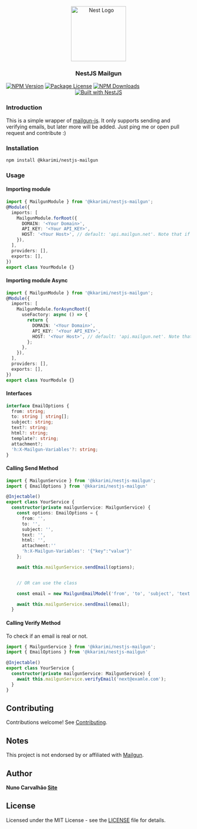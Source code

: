 <h1 align="center"></h1>

<div align="center">
  <a href="http://nestjs.com/" target="_blank">
    <img src="https://nestjs.com/img/logo_text.svg" width="150" alt="Nest Logo" />
  </a>
</div>

<h3 align="center">NestJS Mailgun</h3>
<a href="https://www.npmjs.com/package/@kkarimi/nestjs-mailgun"><img src="https://img.shields.io/npm/v/@kkarimi/nestjs-mailgun.svg" alt="NPM Version" /></a>
<a href="https://www.npmjs.com/@kkarimi/nestjs-mailgun"><img src="https://img.shields.io/npm/l/@kkarimi/nestjs-mailgun.svg" alt="Package License" /></a>
<a href="https://www.npmjs.com/@kkarimi/nestjs-mailgun"><img src="https://img.shields.io/npm/dm/@kkarimi/nestjs-mailgun.svg" alt="NPM Downloads" /></a>

<div align="center">
  <a href="https://nestjs.com" target="_blank">
    <img src="https://img.shields.io/badge/built%20with-NestJs-red.svg" alt="Built with NestJS">
  </a>
</div>

### Introduction

This is a simple wrapper of [mailgun-js](https://www.npmjs.com/package/mailgun-js).
It only supports sending and verifying emails, but later more will be added. Just ping me or open pull request and contribute :)

### Installation

```bash
npm install @kkarimi/nestjs-mailgun
```

### Usage

#### Importing module

```typescript
import { MailgunModule } from '@kkarimi/nestjs-mailgun';
@Module({
  imports: [
    MailgunModule.forRoot({
      DOMAIN: '<Your Domain>',
      API_KEY: '<Your API_KEY>',
      HOST: '<Your Host>', // default: 'api.mailgun.net'. Note that if you are using the EU region the host should be set to 'api.eu.mailgun.net'
    }),
  ],
  providers: [],
  exports: [],
})
export class YourModule {}
```

#### Importing module Async

```typescript
import { MailgunModule } from '@kkarimi/nestjs-mailgun';
@Module({
  imports: [
    MailgunModule.forAsyncRoot({
      useFactory: async () => {
        return {
          DOMAIN: '<Your Domain>',
          API_KEY: '<Your API_KEY>',
          HOST: '<Your Host>', // default: 'api.mailgun.net'. Note that if you are using the EU region the host should be set to 'api.eu.mailgun.net'
        };
      },
    }),
  ],
  providers: [],
  exports: [],
})
export class YourModule {}
```

#### Interfaces

```typescript
interface EmailOptions {
  from: string;
  to: string | string[];
  subject: string;
  text?: string;
  html?: string;
  template?: string;
  attachment?;
  'h:X-Mailgun-Variables'?: string;
}
```

#### Calling Send Method

```typescript
import { MailgunService } from '@kkarimi/nestjs-mailgun';
import { EmailOptions } from '@kkarimi/nestjs-mailgun'

@Injectable()
export class YourService {
  constructor(private mailgunService: MailgunService) {
    const options: EmailOptions = {
      from: '',
      to: '',
      subject: '',
      text: '',
      html: '',
      attachment:''
      'h:X-Mailgun-Variables': '{"key":"value"}'
    };

    await this.mailgunService.sendEmail(options);


    // OR can use the class

    const email = new MailgunEmailModel('from', 'to', 'subject', 'text', 'html', 'template','attachment', { key: 'value' });

    await this.mailgunService.sendEmail(email);
  }
```

#### Calling Verify Method

To check if an email is real or not.

```typescript
import { MailgunService } from '@kkarimi/nestjs-mailgun';
import { EmailOptions } from '@kkarimi/nestjs-mailgun'

@Injectable()
export class YourService {
  constructor(private mailgunService: MailgunService) {
    await this.mailgunService.verifyEmail('next@examle.com');
  }
}
```

<!-- ## Change Log

See [Changelog](CHANGELOG.md) for more information. -->

## Contributing

Contributions welcome! See [Contributing](CONTRIBUTING.md).

## Notes

This project is not endorsed by or affiliated with [Mailgun](http://www.mailgun.com).

## Author

**Nuno Carvalhão [Site](https://nunocarvalhao.com)**

## License

Licensed under the MIT License - see the [LICENSE](LICENSE) file for details.
